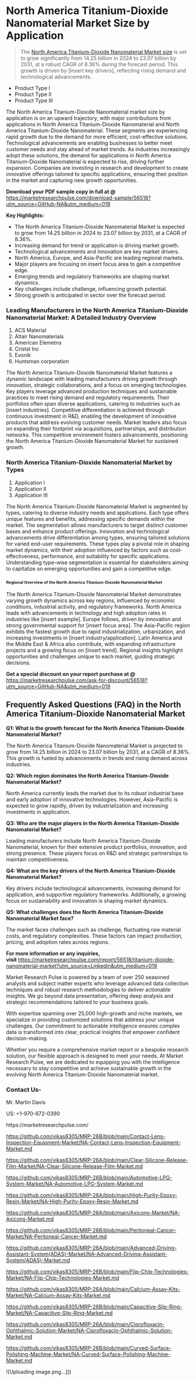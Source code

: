 
<h1>North America Titanium-Dioxide Nanomaterial Market&nbsp;Size by Application</h1><blockquote><p>The <a href="https://marketresearchpulse.com/download-sample/56518?utm_source=GitHub-NA&amp;utm_medium=019">North America Titanium-Dioxide Nanomaterial Market size</a> is set to grow significantly from 14.25 billion in 2024 to 23.07 billion by 2031, at a robust CAGR of 8.36% during the forecast period. This growth is driven by [insert key drivers], reflecting rising demand and technological advancements.</p></blockquote><ul><li>Product Type I<li> Product Type II<li> Product Type III</li></ul><p>The North America Titanium-Dioxide Nanomaterial market size by application is on an upward trajectory, with major contributions from applications in North America Titanium-Dioxide Nanomaterial and North America Titanium-Dioxide Nanomaterial. These segments are experiencing rapid growth due to the demand for more efficient, cost-effective solutions. Technological advancements are enabling businesses to better meet customer needs and stay ahead of market trends. As industries increasingly adopt these solutions, the demand for applications in North America Titanium-Dioxide Nanomaterial is expected to rise, driving further expansion. Companies are investing in research and development to create innovative offerings tailored to specific applications, ensuring their position in the market and capturing new growth opportunities.</p><p><strong>Download your PDF sample copy in full at @ </strong><a href="https://marketresearchpulse.com/download-sample/56518?utm_source=GitHub-NA&amp;utm_medium=019">https://marketresearchpulse.com/download-sample/56518?utm_source=GitHub-NA&amp;utm_medium=019</a></p><p><strong>Key Highlights: </strong></p><ul><li>The North America Titanium-Dioxide Nanomaterial Market is expected to grow from 14.25 billion in 2024 to 23.07 billion by 2031, at a CAGR of 8.36%.</li><li>Increasing demand for trend or application is driving market growth.</li><li>Technological advancements and innovation are key market drivers.</li><li>North America, Europe, and Asia-Pacific are leading regional markets.</li><li>Major players are focusing on insert focus area to gain a competitive edge.</li><li>Emerging trends and regulatory frameworks are shaping market dynamics.</li><li>Key challenges include challenge, influencing growth potential.</li><li>Strong growth is anticipated in sector over the forecast period.</li></ul><h3>Leading Manufacturers in the North America Titanium-Dioxide Nanomaterial Market: A Detailed Industry Overview</h3><ol><li>ACS Material</li><li>Altair Nanomaterials</li><li>American Elemetns</li><li>Cristal Inc</li><li>Evonik</li><li>Huntsman corporation</li></ol><div class="flex max-w-full flex-col flex-grow"><div class="min-h-8 text-message flex w-full flex-col items-end gap-2 whitespace-normal break-words [.text-message+&amp;]:mt-5" dir="auto" data-message-author-role="assistant" data-message-id="fd8432e4-4910-450d-b182-61b7bfb0a01f" data-message-model-slug="gpt-4o"><div class="flex w-full flex-col gap-1 empty:hidden first:pt-[3px]"><div class="markdown prose w-full break-words dark:prose-invert light"><p>The North America Titanium-Dioxide Nanomaterial Market features a dynamic landscape with leading manufacturers driving growth through innovation, strategic collaborations, and a focus on emerging technologies. Key players leverage advanced production techniques and sustainable practices to meet rising demand and regulatory requirements. Their portfolios often span diverse applications, catering to industries such as [insert industries]. Competitive differentiation is achieved through continuous investment in R&amp;D, enabling the development of innovative products that address evolving customer needs. Market leaders also focus on expanding their footprint via acquisitions, partnerships, and distribution networks. This competitive environment fosters advancements, positioning the North America Titanium-Dioxide Nanomaterial Market for sustained growth.</p></div></div></div></div><h3>North America Titanium-Dioxide Nanomaterial Market by Types</h3><ol><li>Application I<li> Application II<li> Application III</li></ol><div class="flex max-w-full flex-col flex-grow"><div class="min-h-8 text-message flex w-full flex-col items-end gap-2 whitespace-normal break-words [.text-message+&amp;]:mt-5" dir="auto" data-message-author-role="assistant" data-message-id="084470be-0bb7-4664-bddf-5156b4f41249" data-message-model-slug="gpt-4o-mini"><div class="flex w-full flex-col gap-1 empty:hidden first:pt-[3px]"><div class="markdown prose w-full break-words dark:prose-invert light"><p>The North America Titanium-Dioxide Nanomaterial Market is segmented by types, catering to diverse industry needs and applications. Each type offers unique features and benefits, addressing specific demands within the market. The segmentation allows manufacturers to target distinct customer bases and enhance product offerings. Innovation and technological advancements drive differentiation among types, ensuring tailored solutions for varied end-user requirements. These types play a pivotal role in shaping market dynamics, with their adoption influenced by factors such as cost-effectiveness, performance, and suitability for specific applications. Understanding type-wise segmentation is essential for stakeholders aiming to capitalize on emerging opportunities and gain a competitive edge.</p></div></div></div></div><h3><span style="font-size: 11px;">Regional Overview of the North America Titanium-Dioxide Nanomaterial Market</span></h3><div class="flex max-w-full flex-col flex-grow"><div class="min-h-8 text-message flex w-full flex-col items-end gap-2 whitespace-normal break-words [.text-message+&amp;]:mt-5" dir="auto" data-message-author-role="assistant" data-message-id="e9038762-ce64-4e30-91c9-9bd413514231" data-message-model-slug="gpt-4o-mini"><div class="flex w-full flex-col gap-1 empty:hidden first:pt-[3px]"><div class="markdown prose w-full break-words dark:prose-invert light"><p>The North America Titanium-Dioxide Nanomaterial Market demonstrates varying growth dynamics across key regions, influenced by economic conditions, industrial activity, and regulatory frameworks. North America leads with advancements in technology and high adoption rates in industries like [insert example]. Europe follows, driven by innovation and strong governmental support for [insert focus area]. The Asia-Pacific region exhibits the fastest growth due to rapid industrialization, urbanization, and increasing investments in [insert industry/application]. Latin America and the Middle East &amp; Africa also contribute, with expanding infrastructure projects and a growing focus on [insert trend]. Regional insights highlight opportunities and challenges unique to each market, guiding strategic decisions.</p></div></div></div></div><p><strong>Get a special discount on your report purchase at @ </strong><a href="https://marketresearchpulse.com/ask-for-discount/56518?utm_source=GitHub-NA&amp;utm_medium=019">https://marketresearchpulse.com/ask-for-discount/56518?utm_source=GitHub-NA&amp;utm_medium=019</a></p><h2>Frequently Asked Questions (FAQ) in the North America Titanium-Dioxide Nanomaterial Market</h2><p><strong>Q1: What is the growth forecast for the North America Titanium-Dioxide Nanomaterial Market?</strong></p><p>The North America Titanium-Dioxide Nanomaterial Market is projected to grow from 14.25 billion in 2024 to 23.07 billion by 2031, at a CAGR of 8.36%. This growth is fueled by advancements in trends and rising demand across industries.</p><p><strong>Q2: Which region dominates the North America Titanium-Dioxide Nanomaterial Market?</strong></p><p>North America currently leads the market due to its robust industrial base and early adoption of innovative technologies. However, Asia-Pacific is expected to grow rapidly, driven by industrialization and increasing investments in application.</p><p><strong>Q3: Who are the major players in the North America Titanium-Dioxide Nanomaterial Market?</strong></p><p>Leading manufacturers include North America Titanium-Dioxide Nanomaterial, known for their extensive product portfolios, innovation, and strong presence. These players focus on R&amp;D and strategic partnerships to maintain competitiveness.</p><p><strong>Q4: What are the key drivers of the North America Titanium-Dioxide Nanomaterial Market?</strong></p><p>Key drivers include technological advancements, increasing demand for application, and supportive regulatory frameworks. Additionally, a growing focus on sustainability and innovation is shaping market dynamics.</p><p><strong>Q5: What challenges does the North America Titanium-Dioxide Nanomaterial Market face?</strong></p><p>The market faces challenges such as challenge, fluctuating raw material costs, and regulatory complexities. These factors can impact production, pricing, and adoption rates across regions.</p><p><strong>For more information or any inquiries, visit&nbsp;</strong><a href="https://marketresearchpulse.com/report/56518/titanium-dioxide-nanomaterial-market?utm_source=Linkedin&utm_medium=019">https://marketresearchpulse.com/report/56518/titanium-dioxide-nanomaterial-market?utm_source=Linkedin&utm_medium=019</a></p><p>Market Research Pulse is powered by a team of over 250 seasoned analysts and subject matter experts who leverage advanced data collection techniques and robust research methodologies to deliver actionable insights. We go beyond data presentation, offering deep analysis and strategic recommendations tailored to your business goals.</p><p>With expertise spanning over 25,000 high-growth and niche markets, we specialize in providing customized solutions that address your unique challenges. Our commitment to actionable intelligence ensures complex data is transformed into clear, practical insights that empower confident decision-making.</p><p>Whether you require a comprehensive market report or a bespoke research solution, our flexible approach is designed to meet your needs. At Market Research Pulse, we are dedicated to equipping you with the intelligence necessary to stay competitive and achieve sustainable growth in the evolving North America Titanium-Dioxide Nanomaterial market.</p><h3><strong>Contact Us-</strong></h3><p>Mr. Martin Davis</p><p>US: +1-970-672-0390</p><p>https://marketresearchpulse.com/</p><p><a href="https://github.com/vikas8305/MRP-26B/blob/main/Contact-Lens-Inspection-Equipment-Market/NA-Contact-Lens-Inspection-Equipment-Market.md">https://github.com/vikas8305/MRP-26B/blob/main/Contact-Lens-Inspection-Equipment-Market/NA-Contact-Lens-Inspection-Equipment-Market.md</a></p><p><a href="https://github.com/vikas8305/MRP-26A/blob/main/Clear-Silicone-Release-Film-Market/NA-Clear-Silicone-Release-Film-Market.md">https://github.com/vikas8305/MRP-26A/blob/main/Clear-Silicone-Release-Film-Market/NA-Clear-Silicone-Release-Film-Market.md</a></p><p><a href="https://github.com/vikas8305/MRP-26B/blob/main/Automotive-LPG-System-Market/NA-Automotive-LPG-System-Market.md">https://github.com/vikas8305/MRP-26B/blob/main/Automotive-LPG-System-Market/NA-Automotive-LPG-System-Market.md</a></p><p><a href="https://github.com/vikas8305/MRP-26A/blob/main/High-Purity-Epoxy-Resin-Market/NA-High-Purity-Epoxy-Resin-Market.md">https://github.com/vikas8305/MRP-26A/blob/main/High-Purity-Epoxy-Resin-Market/NA-High-Purity-Epoxy-Resin-Market.md</a></p><p><a href="https://github.com/vikas8305/MRP-26A/blob/main/Axicons-Market/NA-Axicons-Market.md">https://github.com/vikas8305/MRP-26A/blob/main/Axicons-Market/NA-Axicons-Market.md</a></p><p><a href="https://github.com/vikas8305/MRP-26B/blob/main/Peritoneal-Cancer-Market/NA-Peritoneal-Cancer-Market.md">https://github.com/vikas8305/MRP-26B/blob/main/Peritoneal-Cancer-Market/NA-Peritoneal-Cancer-Market.md</a></p><p><a href="https://github.com/vikas8305/MRP-26A/blob/main/Advanced-Driving-Assistant-System(ADAS)-Market/NA-Advanced-Driving-Assistant-System(ADAS)-Market.md">https://github.com/vikas8305/MRP-26A/blob/main/Advanced-Driving-Assistant-System(ADAS)-Market/NA-Advanced-Driving-Assistant-System(ADAS)-Market.md</a></p><p><a href="https://github.com/vikas8305/MRP-26B/blob/main/Flip-Chip-Technologies-Market/NA-Flip-Chip-Technologies-Market.md">https://github.com/vikas8305/MRP-26B/blob/main/Flip-Chip-Technologies-Market/NA-Flip-Chip-Technologies-Market.md</a></p><p><a href="https://github.com/vikas8305/MRP-26A/blob/main/Calcium-Assay-Kits-Market/NA-Calcium-Assay-Kits-Market.md">https://github.com/vikas8305/MRP-26A/blob/main/Calcium-Assay-Kits-Market/NA-Calcium-Assay-Kits-Market.md</a></p><p><a href="https://github.com/vikas8305/MRP-26B/blob/main/Capacitive-Slip-Ring-Market/NA-Capacitive-Slip-Ring-Market.md">https://github.com/vikas8305/MRP-26B/blob/main/Capacitive-Slip-Ring-Market/NA-Capacitive-Slip-Ring-Market.md</a></p><p><a href="https://github.com/vikas8305/MRP-26A/blob/main/Ciprofloxacin-Ophthalmic-Solution-Market/NA-Ciprofloxacin-Ophthalmic-Solution-Market.md">https://github.com/vikas8305/MRP-26A/blob/main/Ciprofloxacin-Ophthalmic-Solution-Market/NA-Ciprofloxacin-Ophthalmic-Solution-Market.md</a></p><p><a href="https://github.com/vikas8305/MRP-26B/blob/main/Curved-Surface-Polishing-Machine-Market/NA-Curved-Surface-Polishing-Machine-Market.md">https://github.com/vikas8305/MRP-26B/blob/main/Curved-Surface-Polishing-Machine-Market/NA-Curved-Surface-Polishing-Machine-Market.md</a></p>
![Uploading image.png…]()
